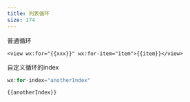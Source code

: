 ```yaml
---
title: 列表循环
size: 174
---
```

普通循环

```vue
<view wx:for="{{xxx}}" wx:for-item="item">{{item}}</view>
```

自定义循环的index

```javascript
wx:for-index="anotherIndex"

{{anotherIndex}}
```

